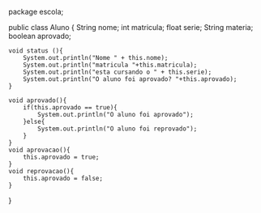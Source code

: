 package escola;


public class Aluno {
    String nome;
    int matricula;
    float serie;
    String materia;
    boolean aprovado;
    
    void status (){
        System.out.println("Nome " + this.nome);
        System.out.println("matricula "+this.matricula);
        System.out.println("esta cursando o " + this.serie);
        System.out.println("O aluno foi aprovado? "+this.aprovado);
    }
   
    void aprovado(){
        if(this.aprovado == true){
            System.out.println("O aluno foi aprovado");
        }else{
            System.out.println("O aluno foi reprovado");
        }
    }
    void aprovacao(){
        this.aprovado = true;
    }
    void reprovacao(){
        this.aprovado = false;
    }
    
}
